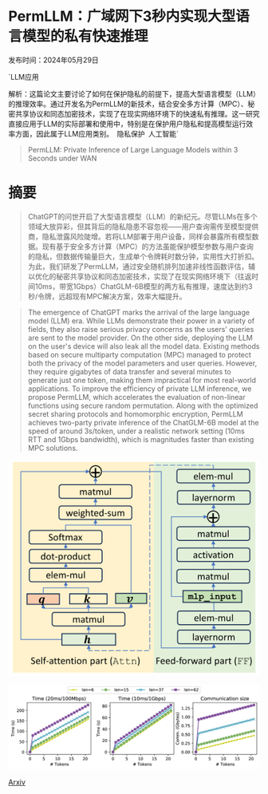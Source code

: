 # PermLLM：广域网下3秒内实现大型语言模型的私有快速推理

发布时间：2024年05月29日

`LLM应用

解析：这篇论文主要讨论了如何在保护隐私的前提下，提高大型语言模型（LLM）的推理效率。通过开发名为PermLLM的新技术，结合安全多方计算（MPC）、秘密共享协议和同态加密技术，实现了在现实网络环境下的快速私有推理。这一研究直接应用于LLM的实际部署和使用中，特别是在保护用户隐私和提高模型运行效率方面，因此属于LLM应用类别。` `隐私保护` `人工智能`

> PermLLM: Private Inference of Large Language Models within 3 Seconds under WAN

# 摘要

> ChatGPT的问世开启了大型语言模型（LLM）的新纪元。尽管LLMs在多个领域大放异彩，但其背后的隐私隐患不容忽视——用户查询需传至模型提供商，隐私泄露风险陡增。若将LLM部署于用户设备，同样会暴露所有模型数据。现有基于安全多方计算（MPC）的方法虽能保护模型参数与用户查询的隐私，但数据传输量巨大，生成单个令牌耗时数分钟，实用性大打折扣。为此，我们研发了PermLLM，通过安全随机排列加速非线性函数评估，辅以优化的秘密共享协议和同态加密技术，实现了在现实网络环境下（往返时间10ms，带宽1Gbps）ChatGLM-6B模型的两方私有推理，速度达到约3秒/令牌，远超现有MPC解决方案，效率大幅提升。

> The emergence of ChatGPT marks the arrival of the large language model (LLM) era. While LLMs demonstrate their power in a variety of fields, they also raise serious privacy concerns as the users' queries are sent to the model provider. On the other side, deploying the LLM on the user's device will also leak all the model data. Existing methods based on secure multiparty computation (MPC) managed to protect both the privacy of the model parameters and user queries. However, they require gigabytes of data transfer and several minutes to generate just one token, making them impractical for most real-world applications. To improve the efficiency of private LLM inference, we propose PermLLM, which accelerates the evaluation of non-linear functions using secure random permutation. Along with the optimized secret sharing protocols and homomorphic encryption, PermLLM achieves two-party private inference of the ChatGLM-6B model at the speed of around 3s/token, under a realistic network setting (10ms RTT and 1Gbps bandwidth), which is magnitudes faster than existing MPC solutions.

![PermLLM：广域网下3秒内实现大型语言模型的私有快速推理](../../../paper_images/2405.18744/x1.png)

![PermLLM：广域网下3秒内实现大型语言模型的私有快速推理](../../../paper_images/2405.18744/x2.png)

[Arxiv](https://arxiv.org/abs/2405.18744)